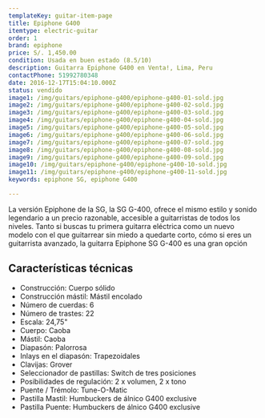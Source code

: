 ```yaml
---
templateKey: guitar-item-page
title: Epiphone G400
itemtype: electric-guitar
order: 1
brand: epiphone
price: S/. 1,450.00
condition: Usada en buen estado (8.5/10)
description: Guitarra Epiphone G400 en Venta!, Lima, Peru
contactPhone: 51992780348
date: 2016-12-17T15:04:10.000Z
status: vendido
image1: /img/guitars/epiphone-g400/epiphone-g400-01-sold.jpg
image2: /img/guitars/epiphone-g400/epiphone-g400-02-sold.jpg
image3: /img/guitars/epiphone-g400/epiphone-g400-03-sold.jpg
image4: /img/guitars/epiphone-g400/epiphone-g400-04-sold.jpg
image5: /img/guitars/epiphone-g400/epiphone-g400-05-sold.jpg
image6: /img/guitars/epiphone-g400/epiphone-g400-06-sold.jpg
image7: /img/guitars/epiphone-g400/epiphone-g400-07-sold.jpg
image8: /img/guitars/epiphone-g400/epiphone-g400-08-sold.jpg
image9: /img/guitars/epiphone-g400/epiphone-g400-09-sold.jpg
image10: /img/guitars/epiphone-g400/epiphone-g400-10-sold.jpg
image11: /img/guitars/epiphone-g400/epiphone-g400-11-sold.jpg
keywords: epiphone SG, epiphone G400

---
```

La versión Epiphone de la SG, la SG G-400, ofrece el mismo estilo y sonido legendario a un precio razonable, accesible a guitarristas de todos los niveles. Tanto si buscas tu primera guitarra eléctrica como un nuevo modelo con el que guitarrear sin miedo a quedarte corto, cómo si eres un guitarrista avanzado, la guitarra Epiphone SG G-400 es una gran opción

## Características técnicas

* Construcción: Cuerpo sólido
* Construcción mástil: Mástil encolado
* Número de cuerdas: 6
* Número de trastes: 22
* Escala: 24,75"
* Cuerpo: Caoba
* Mástil: Caoba
* Diapasón: Palorrosa
* Inlays en el diapasón: Trapezoidales
* Clavijas: Grover
* Seleccionador de pastillas: Switch de tres posiciones
* Posibilidades de regulación: 2 x volumen, 2 x tono
* Puente / Trémolo: Tune-O-Matic
* Pastilla Mastil: Humbuckers de álnico G400 exclusive
* Pastilla Puente: Humbuckers de álnico G400 exclusive